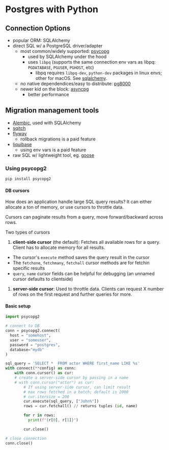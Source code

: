 # Postgres with Python

## Connection Options
- popular ORM: SQLAlchemy
- direct SQL w/ a PostgreSQL driver/adapter
  - most common/widely supported: [psycopg](https://github.com/psycopg/psycopg)
    - used by SQLAlchemy under the hood
    - uses `libpq` (supports the same connection env vars as libpq: `PGDATABASE`, `PGUSER`, `PGHOST`, etc)
      - libpq requires `libpq-dev`, `python-dev` packages in linux envs; other for macOS. See [sqlalchemy](./sqlalchemy/sqlalchemy.md).
  - no native dependendices/easy to distribute: [pg8000](https://github.com/tlocke/pg8000)
  - newer kid on the block: [asyncpg](https://github.com/MagicStack/asyncpg)
    - better performance

## Migration management tools
- [Alembic](https://alembic.sqlalchemy.org/en/latest/), used with SQLAlchemy
- [sqitch](https://sqitch.org)
- [flyway](https://flywaydb.org/)
  - rollback migrations is a paid feature
- [liquibase](https://www.liquibase.org/)
  - using env vars is a paid feature
- raw SQL w/ lightweight tool, eg. [goose](https://github.com/pressly/goose)

### Using psycopg2

```sh
pip install psycopg2
```

#### DB cursors

How does an application handle large SQL query results?
It can either allocate a ton of memory, or use cursors to throttle data.

Cursors can paginate results from a query, move forward/backward across rows.

Two types of cursors

1. **client-side cursor** (the default): Fetches all available rows for a query. Client has to allocate memory for all results.
  - The cursor's `execute` method saves the query result in the cursor
  - The `fetchone`, `fetchmany`, `fetchall` cursor methods are for fetchin specific results
  - `query`, `name` cursor fields can be helpful for debugging (an unnamed cursor defaults to clientside)

1. **server-side cursor**: Used to throttle data. Clients can request X number of rows on the first request and further queries for more.


#### Basic setup

```py
import psycopg2

# connect to DB
conn = psycopg2.connect(
  host = "somehost",
  user = "someuser",
  password = "postgres",
  database="mydb"
)

sql_query = 'SELECT *  FROM actor WHERE first_name LIKE %s'
with connect(**config) as conn:
    with conn.cursor() as cur:
    # create a server-side cursor by passing in a name
    # with conn.cursor("actor") as cur:
        # If using server-side cursor, can limit result
        # max rows fetched in a batch; default is 2000
        # cur.itersize = 200
        cur.execute(sql_query, ["John%"])
        rows = cur.fetchall() // returns tuples (id, name)

        for r in rows:
          print(f"{r[0], r[1]}")

        cur.close()

# close connection
conn.close()
```
